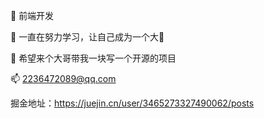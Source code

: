 
🔭 前端开发

🌱 一直在努力学习，让自己成为一个大🐂

🤔 希望来个大哥带我一块写一个开源的项目

📫 2236472089@qq.com

掘金地址：https://juejin.cn/user/3465273327490062/posts

